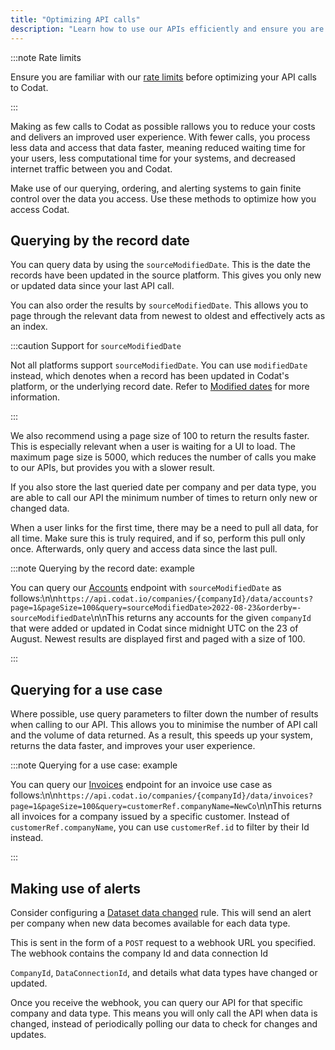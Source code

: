 ```yaml
---
title: "Optimizing API calls"
description: "Learn how to use our APIs efficiently and ensure you are not reaching our rate limits"
---
```


:::note Rate limits

Ensure you are familiar with our [rate limits](https://docs.codat.io/docs/rate-limits) before optimizing your API calls to Codat.

:::

Making as few calls to Codat as possible rallows you to reduce your costs and delivers an improved user experience. With fewer calls, you process less data and access that data faster, meaning reduced waiting time for your users, less computational time for your systems, and decreased internet traffic between you and Codat.

Make use of our querying, ordering, and alerting systems to gain finite control over the data you access. Use these methods to optimize how you access Codat. 

## Querying by the record date

You can query data by using the `sourceModifiedDate`. This is the date the records have been updated in the source platform. This gives you only new or updated data since your last API call. 

You can also order the results by `sourceModifiedDate`. This allows you to page through the relevant data from newest to oldest and effectively acts as an index. 

:::caution Support for `sourceModifiedDate`

Not all platforms support `sourceModifiedDate`. You can use `modifiedDate` instead, which denotes when a record has been updated in Codat's platform, or the underlying record date. Refer to [Modified dates](https://docs.codat.io/docs/modified-dates) for more information.

:::

We also recommend using a page size of 100 to return the results faster. This is especially relevant when a user is waiting for a UI to load. The maximum page size is 5000, which reduces the number of calls you make to our APIs, but provides you with a slower result.  

If you also store the last queried date per company and per data type, you are able to call our API the minimum number of times to return only new or changed data.

When a user links for the first time, there may be a need to pull all data, for all time. Make sure this is truly required, and if so, perform this pull only once. Afterwards, only query and access data since the last pull. 

:::note Querying by the record date: example

You can query our [Accounts](https://api.codat.io/swagger/index.html#/Accounts/get_companies__companyId__data_accounts) endpoint with `sourceModifiedDate` as follows:\n\n`https://api.codat.io/companies/{companyId}/data/accounts?page=1&pageSize=100&query=sourceModifiedDate>2022-08-23&orderby=-sourceModifiedDate`\n\nThis returns any accounts for the given `companyId` that were added or updated in Codat since midnight UTC on the 23 of August. Newest results are displayed first and paged with a size of 100.

:::

## Querying for a use case

Where possible, use query parameters to filter down the number of results when calling to our API. This allows you to minimise the number of API call and the volume of data returned. As a result, this speeds up your system, returns the data faster, and improves your user experience. 

:::note Querying for a use case: example

You can query our [Invoices](https://docs.codat.io/reference/listinvoicespaged) endpoint for an invoice use case as follows:\n\n`https://api.codat.io/companies/{companyId}/data/invoices?page=1&pageSize=100&query=customerRef.companyName=NewCo`\n\nThis returns all invoices for a company issued by a specific customer.  Instead of `customerRef.companyName`, you can use `customerRef.id` to filter by their Id instead.

:::

## Making use of alerts

Consider configuring a [Dataset data changed](https://docs.codat.io/docs/core-rules-types#dataset-data-changed) rule. This will send an alert per company when new data becomes available for each data type. 

This is sent in the form of a `POST` request to a webhook URL you specified. The webhook contains the company Id and data connection Id 

`CompanyId`, `DataConnectionId`, and details what data types have changed or updated. 

Once you receive the webhook, you can query our API for that specific company and data type. This means you will only call the API when data is changed, instead of periodically polling our data to check for changes and updates.